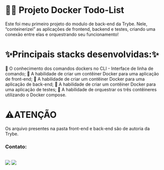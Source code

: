 # :memo::pencil: Projeto Docker Todo-List

Este foi meu primeiro projeto do modulo de back-end da Trybe. Nele, “conteinerizei” as aplicações de frontend, backend e testes, criando uma conexão entre elas e orquestrando seu funcionamento!
##

# :sparkles:Principais stacks desenvolvidas::sparkles:
:pushpin: O conhecimento dos comandos dockers no CLI - Interface de linha de comando;
:pushpin: A habilidade de criar um contêiner Docker para uma aplicação de front-end;
:pushpin: A habilidade de criar um contêiner Docker para uma aplicação de back-end;
:pushpin: A habilidade de criar um contêiner Docker para uma aplicação de testes;
:pushpin: A habilidade de orquestrar os três contêineres utilizando o Docker compose.

 # :warning:ATENÇÃO 
Os arquivo presentes na pasta front-end e back-end são de autoria da Trybe.
### Contato: 
<div align=""> <br> <a href = "mailto:contatopolianamarques@gmail.com"><img src="https://img.shields.io/badge/Gmail-D14836?style=for-the-badge&logo=gmail&logoColor=white" target="_blank"></a>
  <a href="https://www.linkedin.com/in/poliana-marques-56b8b118b/" target="_blank"><img src="https://img.shields.io/badge/-LinkedIn-%230077B5?style=for-the-badge&logo=linkedin&logoColor=white" target="_blank"></a> 
</div> 
